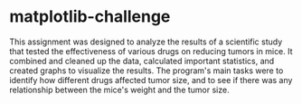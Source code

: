 # matplotlib-challenge
This assignment was designed to analyze the results of a scientific study that tested the effectiveness of various drugs on reducing tumors in mice. It combined and cleaned up the data, calculated important statistics, and created graphs to visualize the results. The program's main tasks were to identify how different drugs affected tumor size, and to see if there was any relationship between the mice's weight and the tumor size.
